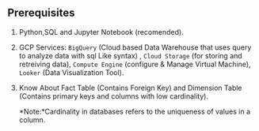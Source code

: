 ## Prerequisites 

1) Python,SQL and Jupyter Notebook (recomended).
2) GCP Services: `BigQuery` (Cloud based Data Warehouse that uses query to analyze data with sql Like syntax) , `Cloud Storage` (for storing and retreiving data), `Compute Engine` (configure & Manage Virtual Machine), `Looker` (Data Visualization Tool).
3) Know About Fact Table (Contains Foreign Key) and Dimension Table (Contains primary keys and columns with low cardinality).

   *Note:*Cardinality in databases refers to the uniqueness of values in a column.